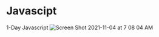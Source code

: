 # Javascipt
1-Day Javascript
![Screen Shot 2021-11-04 at 7 08 04 AM](https://user-images.githubusercontent.com/91489970/140243621-c2ce965d-ed6e-41bc-b662-9b347b204f05.png)
